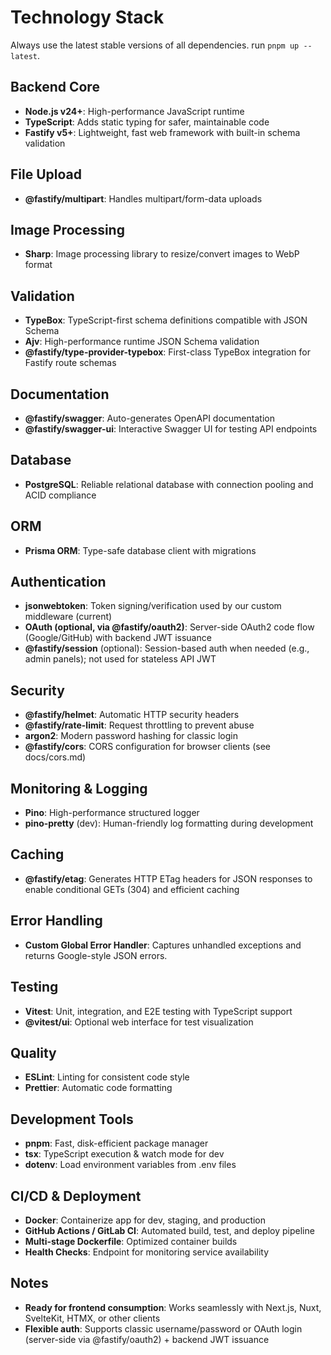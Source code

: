 # Technology Stack

Always use the latest stable versions of all dependencies. run
`pnpm up --latest`.

## Backend Core

- **Node.js v24+**: High-performance JavaScript runtime
- **TypeScript**: Adds static typing for safer, maintainable code
- **Fastify v5+**: Lightweight, fast web framework with built-in schema
  validation

## File Upload

- **@fastify/multipart**: Handles multipart/form-data uploads

## Image Processing

- **Sharp**: Image processing library to resize/convert images to WebP format

## Validation

- **TypeBox**: TypeScript-first schema definitions compatible with JSON Schema
- **Ajv**: High-performance runtime JSON Schema validation
- **@fastify/type-provider-typebox**: First-class TypeBox integration for
  Fastify route schemas

## Documentation

- **@fastify/swagger**: Auto-generates OpenAPI documentation
- **@fastify/swagger-ui**: Interactive Swagger UI for testing API endpoints

## Database

- **PostgreSQL**: Reliable relational database with connection pooling and ACID
  compliance

## ORM

- **Prisma ORM**: Type-safe database client with migrations

## Authentication

- **jsonwebtoken**: Token signing/verification used by our custom middleware
  (current)
- **OAuth (optional, via @fastify/oauth2)**: Server-side OAuth2 code flow
  (Google/GitHub) with backend JWT issuance
- **@fastify/session** (optional): Session-based auth when needed (e.g., admin
  panels); not used for stateless API JWT

## Security

- **@fastify/helmet**: Automatic HTTP security headers
- **@fastify/rate-limit**: Request throttling to prevent abuse
- **argon2**: Modern password hashing for classic login
- **@fastify/cors**: CORS configuration for browser clients (see docs/cors.md)

## Monitoring & Logging

- **Pino**: High-performance structured logger
- **pino-pretty** (dev): Human-friendly log formatting during development

## Caching

- **@fastify/etag**: Generates HTTP ETag headers for JSON responses to enable
  conditional GETs (304) and efficient caching

## Error Handling

- **Custom Global Error Handler**: Captures unhandled exceptions and returns
  Google-style JSON errors.

## Testing

- **Vitest**: Unit, integration, and E2E testing with TypeScript support
- **@vitest/ui**: Optional web interface for test visualization

## Quality

- **ESLint**: Linting for consistent code style
- **Prettier**: Automatic code formatting

## Development Tools

- **pnpm**: Fast, disk-efficient package manager
- **tsx**: TypeScript execution & watch mode for dev
- **dotenv**: Load environment variables from .env files

## CI/CD & Deployment

- **Docker**: Containerize app for dev, staging, and production
- **GitHub Actions / GitLab CI**: Automated build, test, and deploy pipeline
- **Multi-stage Dockerfile**: Optimized container builds
- **Health Checks**: Endpoint for monitoring service availability

## Notes

- **Ready for frontend consumption**: Works seamlessly with Next.js, Nuxt,
  SvelteKit, HTMX, or other clients
- **Flexible auth**: Supports classic username/password or OAuth login
  (server-side via @fastify/oauth2) + backend JWT issuance
